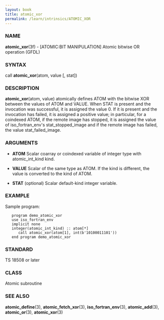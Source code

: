 ```yaml
---
layout: book
title: atomic_xor
permalink: /learn/intrinsics/ATOMIC_XOR
---
```

### NAME

**atomic\_xor**(3f) - \[ATOMIC:BIT MANIPULATION\] Atomic bitwise OR operation
(GFDL)

### SYNTAX

call **atomic\_xor**(atom, value \[, stat\])

### DESCRIPTION

**atomic\_xor**(atom, value) atomically defines ATOM with the bitwise
XOR between the values of ATOM and VALUE. When STAT is present and the
invocation was successful, it is assigned the value 0. If it is present
and the invocation has failed, it is assigned a positive value; in
particular, for a coindexed ATOM, if the remote image has stopped, it is
assigned the value of iso\_fortran\_env's stat\_stopped\_image and if
the remote image has failed, the value stat\_failed\_image.

### ARGUMENTS

  - **ATOM**
    Scalar coarray or coindexed variable of integer type with
    atomic\_int\_kind kind.

  - **VALUE**
    Scalar of the same type as ATOM. If the kind is different, the value
    is converted to the kind of ATOM.

  - **STAT**
    (optional) Scalar default-kind integer variable.

### EXAMPLE

Sample program:

```
   program demo_atomic_xor
   use iso_fortran_env
   implicit none
   integer(atomic_int_kind) :: atom[*]
      call atomic_xor(atom[1], int(b'10100011101'))
   end program demo_atomic_xor
```

### STANDARD

TS 18508 or later

### CLASS

Atomic subroutine

### SEE ALSO

**atomic\_define**(3), **atomic\_fetch\_xor**(3),
**iso\_fortran\_env**(3), **atomic\_add**(3), **atomic\_or**(3),
**atomic\_xor**(3)
